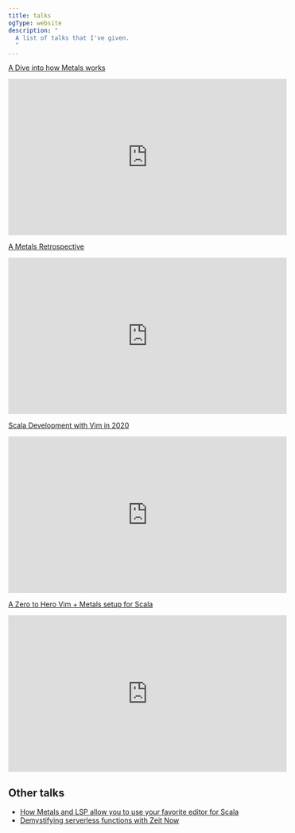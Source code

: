 ```yaml
---
title: talks
ogType: website
description: "
  A list of talks that I've given.
  "
...
```

[A Dive into how Metals works](/slides/slides-a-dive-into-how-metals-works)

<div class="youtube-container">
<iframe width="560" height="315" src="https://www.youtube-nocookie.com/embed/fpzN_vTBy18" title="YouTube video player" frameborder="0" allow="accelerometer; autoplay; clipboard-write; encrypted-media; gyroscope; picture-in-picture" allowfullscreen></iframe>
</div>

[A Metals Retrospective](/slides/slides-a-metals-retrospective)

<div class="youtube-container">
<iframe width="560" height="315" src="https://www.youtube-nocookie.com/embed/DRKx1a19c80" title="YouTube video player" frameborder="0" allow="accelerometer; autoplay; clipboard-write; encrypted-media; gyroscope; picture-in-picture" allowfullscreen></iframe>
</div>

[Scala Development with Vim in 2020](/slides/slides-vim-scala-2020)

<div class="youtube-container">
<iframe width="560" height="315" src="https://www.youtube-nocookie.com/embed/zuP5qrTUetw" title="YouTube video player" frameborder="0" allow="accelerometer; autoplay; clipboard-write; encrypted-media; gyroscope; picture-in-picture" allowfullscreen></iframe>
</div>

[A Zero to Hero Vim + Metals setup for Scala](/slides/slides-zero-to-hero)

<div class="youtube-container">
<iframe width="560" height="315" src="https://www.youtube-nocookie.com/embed/VUOw4thpb1I" title="YouTube video player" frameborder="0" allow="accelerometer; autoplay; clipboard-write; encrypted-media; gyroscope; picture-in-picture" allowfullscreen></iframe>
</div>

## Other talks
  - [How Metals and LSP allow you to use your favorite editor for Scala](/slides/slides-lsp-metals)
  - [Demystifying serverless functions with Zeit Now](/slides/slides-faas-zeit-now)
